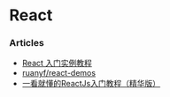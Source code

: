 React
=====

### Articles

* [React 入门实例教程](http://www.ruanyifeng.com/blog/2015/03/react.html)
* [ruanyf/react-demos](https://github.com/ruanyf/react-demos)
* [一看就懂的ReactJs入门教程（精华版）](http://www.cocoachina.com/webapp/20150721/12692.html)